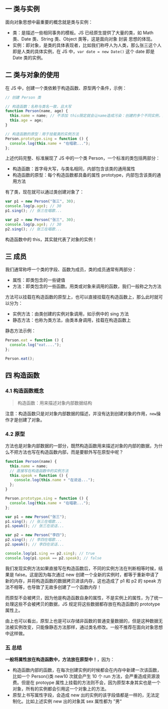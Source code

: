 ## 一 类与实例

面向对象思想中最重要的概念就是类与实例：

- 类：是描述一些相同事务的模板。JS 已经原生提供了大量的类，如 Math 类、Date 类、String 类、Object 类等，这是面向对象 封装 思想的体现。
- 实例：即对象，是类的具体表现者，比如我们称呼人为人类，那么张三这个人即是人类的具体实例，在 JS 中，`var date = new Date()` 这个 date 即是 Date 类的实例。

## 二 类与对象的使用

在 JS 中，创建一个类依赖于构造函数、原型两个条件，示例：

```js
// 创建 Person 类

// 构造函数：名称与类名一致，且大写
function Person(name, age) {
  this.name = name; // 不添加 this限定就会让name造成污染：创建的多个不同实例，其name都一样
  this.age = age;
}

// 构造函数的原型：用于挂载类的实例方法
Person.prototype.sing = function () {
  console.log(this.name + "在唱歌...");
};
```

上述代码完整、标准展现了 JS 中的一个类 Person，一个标准的类包括两部分：

- 构造函数：首字母大写，与类名相同，内部包含该类的通用属性
- 构造函数的原型：每个构造函数都具备的属性 prototype，内部包含该类的通用方法

有了类，现在就可以通过类创建对象了：

```js
var p1 = new Person("张三", 30);
console.log(p.age); // 30
p1.sing(); // 张三在唱歌...

var p2 = new Person("张三", 30);
console.log(p.age); // 30
p2.sing(); // 张三在唱歌...
```

构造函数中的 this，其实就代表了对象的实例！

## 三 成员

我们通常称呼一个类的字段、函数为成员，类的成员通常有两部分：

- 属性：即类包含的一些键值
- 方法：即类包含的一些函数。用类或对象来调用的函数，我们一般称之为方法

方法可以挂载在构造函数的原型上，也可以直接挂载在构造函数上，那么此时就可以分为：

- 实例方法：由类创建的实例对象调用，如示例中的 sing 方法
- 静态方法：也称为类方法，由类本身调用，挂载在构造函数上

静态方法示例：

```js
Person.eat = function () {
  console.log("eat....");
};

Person.eat();
```

## 四 构造函数

### 4.1 构造函数概念

> 构造函数：用来描述对象内部数据结构

注意：构造函数只是对对象内部数据的描述，并没有达到创建对象的作用，`new`操作才是创建了对象。

### 4.2 原型

方法也是对象内部数据的一部分，既然构造函数用来描述对象的内部的数据，为什么不把方法也写在构造函数内部，而是要额外写在原型中呢？

```js
function Person(name) {
  this.name = name;
  // 直接写在构造函数中的实例方法
  this.speak = function () {
    console.log(this.name + "在说话...");
  };
}

Person.prototype.sing = function () {
  console.log(this.name + "在唱歌...");
};

var p1 = new Person("张三");
p1.sing(); // 张三在唱歌...
p1.speak(); // 张三在说话...

var p2 = new Person("李四");
p2.sing(); // 李四在唱歌...
p2.speak(); // 李四在说话...

console.log(p1.sing == p2.sing); // true
console.log(p1.speak == p2.speak); // false
```

我们发现实例方法如果直接写在构造函数后，不同的实例方法在判断相等时候，结果是 false。这是因为每次通过 new 创建一个全新的实例时，都等于重新申请了新的内存，并将构造函数的数据拷贝进该内存，这也造成了 p1 和 p2 的 speak 方法不相等，也导致了无故多创建了一个函数内存！

而原型不会被拷贝，因为他是构造函数自身的属性，不是实例上的属性，为了统一处理这些不会被拷贝的数据，JS 规定将这些数据都存放在构造函数的 prototype 属性上。

由上也可以看出，原型上也是可以存储非函数的普通变量数据的，但是这种数据无法被实例改变，只能像静态方法那样，通过类名修改。一般不推荐在面向对象思想中这样做。

### 五 总结

**一般将属性放在构造函数中，方法放在原型中！**，因为：

- 构造函数内部的函数，在每次创建实例的时候都会在内存中新建一次该函数，比如一个 Person()类 new10 次就会产生 10 个 run 方法，会严重造成资源浪费。但是在 protoype 属性上挂载的方法则不会，因为原型本身其实也是一个对象，所有的实例都会引用这一个对象上的方法。
- 原型上书写属性字段，会造成 new 出的实例的该字段值都是一样的，无法定制化。比如上述实例 new 出的对象其 sex 属性都为 ”男“
